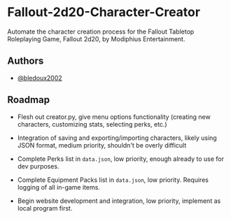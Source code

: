 # Fallout-2d20-Character-Creator

Automate the character creation process for the Fallout Tabletop Roleplaying Game, Fallout 2d20, by Modiphius Entertainment.


## Authors

- [@bledoux2002](https://www.github.com/bledoux2002)


## Roadmap

- Flesh out creator.py, give menu options functionality (creating new characters, customizing stats, selecting perks, etc.)

- Integration of saving and exporting/importing characters, likely using JSON format, medium priority, shouldn't be overly difficult

- Complete Perks list in `data.json`, low priority, enough already to use for dev purposes.

- Complete Equipment Packs list in `data.json`, low priority. Requires logging of all in-game items.

- Begin website development and integration, low priority, implement as local program first.